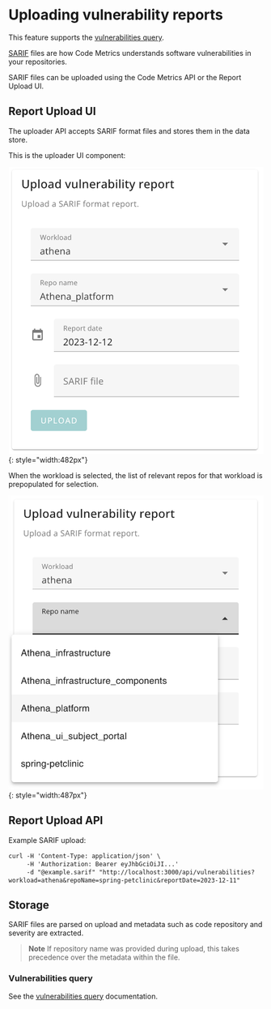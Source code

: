 # Uploading vulnerability reports

This feature supports the [vulnerabilities query](./query_vulnerabilities.md).

[SARIF](https://sarifweb.azurewebsites.net/) files are how Code Metrics understands software vulnerabilities in your repositories.

SARIF files can be uploaded using the Code Metrics API or the Report Upload UI.

## Report Upload UI

The uploader API accepts SARIF format files and stores them in the data store.

This is the uploader UI component:

![Screenshot of the uploader UI, populated with workload, repo name and date](img/sarif_upload.png){: style="width:482px"}

When the workload is selected, the list of relevant repos for that workload is prepopulated for selection.

![Screenshot of the uploader UI, showing prepopulation of the repos for a workload](img/sarif_upload2.png){: style="width:487px"}

## Report Upload API

Example SARIF upload:

    curl -H 'Content-Type: application/json' \
         -H 'Authorization: Bearer eyJhbGciOiJI...'
         -d "@example.sarif" "http://localhost:3000/api/vulnerabilities?workload=athena&repoName=spring-petclinic&reportDate=2023-12-11"

## Storage

SARIF files are parsed on upload and metadata such as code repository and severity are extracted.

> **Note**
> If repository name was provided during upload, this takes precedence over the metadata within the file.

### Vulnerabilities query

See the [vulnerabilities query](./query_vulnerabilities.md) documentation.
